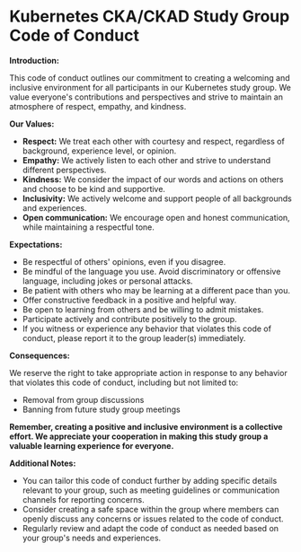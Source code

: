 # Kubernetes CKA/CKAD Study Group Code of Conduct

**Introduction:**

This code of conduct outlines our commitment to creating a welcoming and inclusive environment for all participants in our Kubernetes study group. We value everyone's contributions and perspectives and strive to maintain an atmosphere of respect, empathy, and kindness.

**Our Values:**

* **Respect:** We treat each other with courtesy and respect, regardless of background, experience level, or opinion.
* **Empathy:** We actively listen to each other and strive to understand different perspectives.
* **Kindness:** We consider the impact of our words and actions on others and choose to be kind and supportive.
* **Inclusivity:** We actively welcome and support people of all backgrounds and experiences.
* **Open communication:** We encourage open and honest communication, while maintaining a respectful tone.

**Expectations:**

* Be respectful of others' opinions, even if you disagree.
* Be mindful of the language you use. Avoid discriminatory or offensive language, including jokes or personal attacks.
* Be patient with others who may be learning at a different pace than you.
* Offer constructive feedback in a positive and helpful way.
* Be open to learning from others and be willing to admit mistakes.
* Participate actively and contribute positively to the group.
* If you witness or experience any behavior that violates this code of conduct, please report it to the group leader(s) immediately.

**Consequences:**

We reserve the right to take appropriate action in response to any behavior that violates this code of conduct, including but not limited to:

* Removal from group discussions
* Banning from future study group meetings

**Remember, creating a positive and inclusive environment is a collective effort. We appreciate your cooperation in making this study group a valuable learning experience for everyone.**

**Additional Notes:**

* You can tailor this code of conduct further by adding specific details relevant to your group, such as meeting guidelines or communication channels for reporting concerns.
* Consider creating a safe space within the group where members can openly discuss any concerns or issues related to the code of conduct.
* Regularly review and adapt the code of conduct as needed based on your group's needs and experiences.
